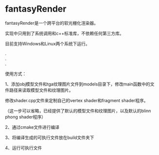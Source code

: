 # fantasyRender

fantasyRender是一个跨平台的软光栅化渲染器。

实现中只用到了系统调用和c++标准库，不依赖任何第三方库。

目前支持Windows和Linux两个系统下运行。
   
.   
.  
.   
  
使用方式：

1、添加obj模型文件和tga纹理图片文件到models目录下，修改main函数中的文件路径来读取模型文件和纹理图片。

   修改shader.cpp文件来定制自己的vertex shader和fragment shader程序。
   
   （这一步可以省略，已经提供了默认的模型文件和纹理图片，以及默认的blinn phong shader程序）
   
2、通过cmake文件进行编译

3、将编译生成的可执行文件放在build文件夹下

4、运行可执行文件
